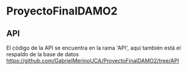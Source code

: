 # ProyectoFinalDAMO2

## API
El código de la API se encuentra en la rama 'API', aqui también está el respaldo de la base de datos
https://github.com/GabrielMerinoUCA/ProyectoFinalDAMO2/tree/API
